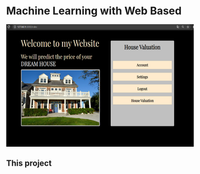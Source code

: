 # Machine Learning with Web Based

<img src="static/images/image.png" width="604" height="330">



## This project 
